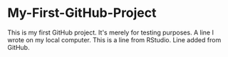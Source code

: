 # My-First-GitHub-Project
This is my first GitHub project. It's merely for testing purposes.
A line I wrote on my local computer.
This is a line from RStudio.
Line added from GitHub.
